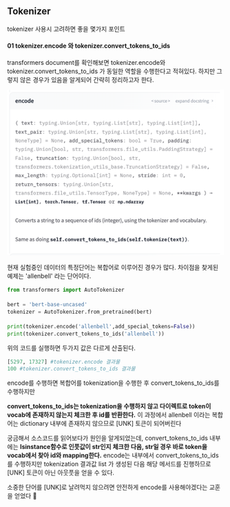 ## Tokenizer



tokenizer 사용시 고려하면 좋을 몇가지 포인트



#### 01 tokenizer.encode 와 tokenizer.convert_tokens_to_ids

transformers document를 확인해보면 tokenizer.encode와 tokenizer.convert_tokens_to_ids 가 동일한 역할을 수행한다고 적혀있다. 하지만 그렇지 않은 경우가 있음을 알게되어 간략히 정리하고자 한다.

<img src ='../img/note_2_1.png' style="zoom:50%;" >

현재 실험중인 데이터의 특정단어는 복합어로 이루어진 경우가 많다. 차이점을 찾게된 예제는 'allenbell' 라는 단어이다.

```python
from transformers import AutoTokenizer

bert = 'bert-base-uncased'
tokenizer = AutoTokenizer.from_pretrained(bert)

print(tokenizer.encode('allenbell',add_special_tokens=False))
print(tokenizer.convert_tokens_to_ids('allenbell'))
```

위의 코드를 실행하면  두가지 값은 다르게 산출된다. 

~~~py
[5297, 17327] #tokenizer.encode 결과물
100 #tokenizer.convert_tokens_to_ids 결과물
~~~

encode를 수행하면 복합어를 tokenization을 수행한 후 convert_tokens_to_ids를 수행하지만

**convert_tokens_to_ids는 tokenization을 수행하지 않고 다이렉트로 token이 vocab에 존재하지 않는지 체크한 후 id를 반환한다.** 이 과정에서 allenbell 이라는 복합어는 dictionary 내부에 존재하지 않으므로 [UNK] 토큰이 되어버린다

궁금해서 소스코드를 읽어보다가 원인을 알게되었는데, convert_tokens_to_ids 내부에는 **Isinstance함수로 인풋값이 str인지 체크한 다음, str일 경우 바로 token을 vocab에서 찾아 id와 mapping한다.** encode는 내부에서 convert_tokens_to_ids를 수행하지만 tokenization 결과값 list 가 생성된 다음 해당 메서드를 진행하므로 [UNK] 토큰이 아닌 아웃풋을 얻을 수 있다.

소중한 단어를 [UNK]로 날려먹지 않으려면 안전하게 encode를 사용해야겠다는 교훈을 얻었다 🥲

